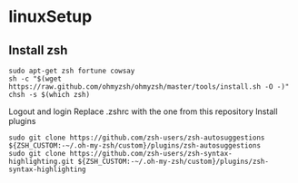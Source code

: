 # linuxSetup
## Install zsh
```
sudo apt-get zsh fortune cowsay
sh -c "$(wget https://raw.github.com/ohmyzsh/ohmyzsh/master/tools/install.sh -O -)"
chsh -s $(which zsh)
```
Logout and login
Replace .zshrc with the one from this repository
Install plugins
```
sudo git clone https://github.com/zsh-users/zsh-autosuggestions ${ZSH_CUSTOM:-~/.oh-my-zsh/custom}/plugins/zsh-autosuggestions
sudo git clone https://github.com/zsh-users/zsh-syntax-highlighting.git ${ZSH_CUSTOM:-~/.oh-my-zsh/custom}/plugins/zsh-syntax-highlighting

```
